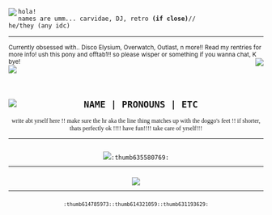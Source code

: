 
<img src="https://64.media.tumblr.com/6553f5110f6896eeb81e7b8dbd0d3f13/a2b9a9b92798b874-49/s100x200/8291a450846c2d5e932711f4572e5f49073284f4.gifv" align="left"/></img><code>hola! names are umm... carvidae, DJ, retro **(if close)**// he/they (any idc)</code><hr><small>Currently obsessed with.. Disco Elysium, Overwatch, Outlast, n more!!
Read my rentries for more info! ush this pony and offtab1!! so please wisper or something if you wanna chat, K bye!</small><code><img src="https://file.garden/Z3EALLWSDUQChgKp/pony" align="right"/></img>
<img src="https://xyz.crd.co/assets/images/gallery07/b9f423fc.gif?v=de6feabd"/></img>

<div align="center"><img src="https://64.media.tumblr.com/6553f5110f6896eeb81e7b8dbd0d3f13/a2b9a9b92798b874-49/s100x200/8291a450846c2d5e932711f4572e5f49073284f4.gifv" align="left"/><h2><b>NAME | PRONOUNS | ETC</b></h2><font face ="Calibri">write abt yrself here !! make sure the hr aka the line thing matches up with the doggo's feet !! if shorter, thats perfectly ok !!!! have fun!!!! take care of yrself!!!<hr></font></div>                                                                                                                                                                                                                                                                                       
<div align="center"><img src="http://orig10.deviantart.net/fe32/f/2016/266/8/f/hes_dead_by_gaphals-dail1ak.png"/>:thumb635580769:<small><hr>
<div align="center"><img src="http://orig01.deviantart.net/a9c2/f/2013/013/5/8/58e6d40fc96351e5e58d2e2913f3b5df-d5rcl6n.gif"><hr>
:thumb614785973::thumb614321059::thumb631193629:
